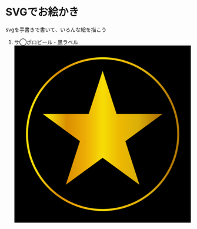 # SVGでお絵かき
svgを手書きで書いて、いろんな絵を描こう

1. サ◯ポロビール・黒ラベル
![黒ラベル](https://raw.githubusercontent.com/YUUKIToriyama/sunshine/master/svg/sapporo_bear.svg?sanitize=true)

